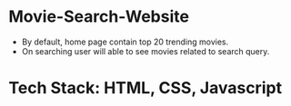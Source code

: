 # Movie-Search-Website
- By default, home page contain top 20 trending movies.
- On searching user will able to see movies related to search query.

<h1>Tech Stack: HTML, CSS, Javascript</h1>